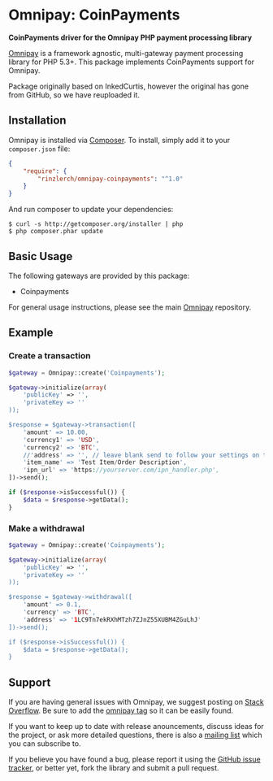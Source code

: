 # Omnipay: CoinPayments

**CoinPayments driver for the Omnipay PHP payment processing library**

[Omnipay](https://github.com/omnipay/omnipay) is a framework agnostic, multi-gateway payment
processing library for PHP 5.3+. This package implements CoinPayments support for Omnipay.

Package originally based on InkedCurtis, however the original has gone from GitHub, so we have reuploaded it.

## Installation

Omnipay is installed via [Composer](http://getcomposer.org/). To install, simply add it
to your `composer.json` file:

```json
{
    "require": {
        "rinzlerch/omnipay-coinpayments": "^1.0"
    }
}
```

And run composer to update your dependencies:

    $ curl -s http://getcomposer.org/installer | php
    $ php composer.phar update

## Basic Usage

The following gateways are provided by this package:

* Coinpayments

For general usage instructions, please see the main [Omnipay](https://github.com/omnipay/omnipay)
repository.

## Example

### Create a transaction

```php
$gateway = Omnipay::create('Coinpayments');

$gateway->initialize(array(
    'publicKey' => '',
    'privateKey => ''
));

$response = $gateway->transaction([
    'amount' => 10.00,
    'currency1' => 'USD',
    'currency2' => 'BTC',
    //'address' => '', // leave blank send to follow your settings on the Coin Settings page
    'item_name' => 'Test Item/Order Description',
    'ipn_url' => 'https://yourserver.com/ipn_handler.php',
])->send();

if ($response->isSuccessful()) {
    $data = $response->getData(); 
}
```

### Make a withdrawal

```php
$gateway = Omnipay::create('Coinpayments');

$gateway->initialize(array(
    'publicKey' => '',
    'privateKey => ''
));

$response = $gateway->withdrawal([
    'amount' => 0.1,
    'currency' => 'BTC',
    'address' => '1LC9Tn7ekRXhMTzh7ZJnZ55XUBM4ZGuLhJ'
])->send();

if ($response->isSuccessful()) {
    $data = $response->getData(); 
}
```

## Support

If you are having general issues with Omnipay, we suggest posting on
[Stack Overflow](http://stackoverflow.com/). Be sure to add the
[omnipay tag](http://stackoverflow.com/questions/tagged/omnipay) so it can be easily found.

If you want to keep up to date with release anouncements, discuss ideas for the project,
or ask more detailed questions, there is also a [mailing list](https://groups.google.com/forum/#!forum/omnipay) which
you can subscribe to.

If you believe you have found a bug, please report it using the [GitHub issue tracker](https://github.com/rinzlerch/omnipay-coinpayments/issues),
or better yet, fork the library and submit a pull request.
